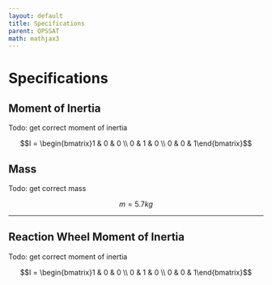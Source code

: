 ```yaml
---
layout: default
title: Specifications
parent: OPSSAT
math: mathjax3
---
```



# Specifications


## Moment of Inertia


Todo: get correct moment of inertia

$$I = \begin{bmatrix}1 & 0 & 0 \\ 0 & 1 & 0 \\ 0 & 0 & 1\end{bmatrix}$$

## Mass

Todo: get correct mass

$$m = 5.7kg $$

---

## Reaction Wheel Moment of Inertia


Todo: get correct moment of inertia

$$I = \begin{bmatrix}1 & 0 & 0 \\ 0 & 1 & 0 \\ 0 & 0 & 1\end{bmatrix}$$

